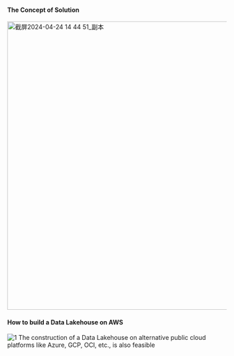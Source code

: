 #### The Concept of Solution
<img width="661" alt="截屏2024-04-24 14 44 51_副本" src="https://github.com/mingyu110/Best-Practice/assets/48540798/67e46be2-9371-42d8-92de-6585b1ca703b">

#### How to build a Data Lakehouse on AWS

![1](https://github.com/mingyu110/Best-Practice/assets/48540798/d3eff110-713d-43dc-923a-66f6773a7f6e)
The construction of a Data Lakehouse on alternative public cloud platforms like Azure, GCP, OCI, etc., is also feasible
